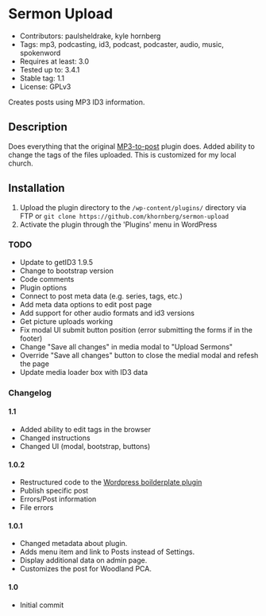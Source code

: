 # Sermon Upload
- Contributors: paulsheldrake, kyle hornberg
- Tags: mp3, podcasting, id3, podcast, podcaster, audio, music, spokenword
- Requires at least: 3.0
- Tested up to: 3.4.1
- Stable tag: 1.1
- License: GPLv3

Creates posts using MP3 ID3 information.

## Description

Does everything that the original [MP3-to-post](http://www.fractured-state.com/2011/09/mp3-to-post-plugin/) plugin does. 
Added ability to change the tags of the files uploaded.
This is customized for my local church.


## Installation

1. Upload the plugin directory to the `/wp-content/plugins/` directory via FTP or `git clone https://github.com/khornberg/sermon-upload`
2. Activate the plugin through the 'Plugins' menu in WordPress


### TODO
- Update to getID3 1.9.5
- Change to bootstrap version
- Code comments
- Plugin options
- Connect to post meta data (e.g. series, tags, etc.)
- Add meta data options to edit post page
- Add support for other audio formats and id3 versions
- Get picture uploads working
- Fix modal UI submit button position (error submitting the forms if in the footer)
- Change "Save all changes" in media modal to "Upload Sermons"
- Override "Save all changes" button to close the medial modal and refesh the page
- Update media loader box with ID3 data

### Changelog 

#### 1.1
* Added ability to edit tags in the browser
* Changed instructions
* Changed UI (modal, bootstrap, buttons)

#### 1.0.2
* Restructured code to the [Wordpress boilderplate plugin](http://)
* Publish specific post
* Errors/Post information
* File errors

#### 1.0.1
* Changed metadata about plugin.
* Adds menu item and link to Posts instead of Settings.
* Display additional data on admin page.
* Customizes the post for Woodland PCA.

#### 1.0
* Initial commit
